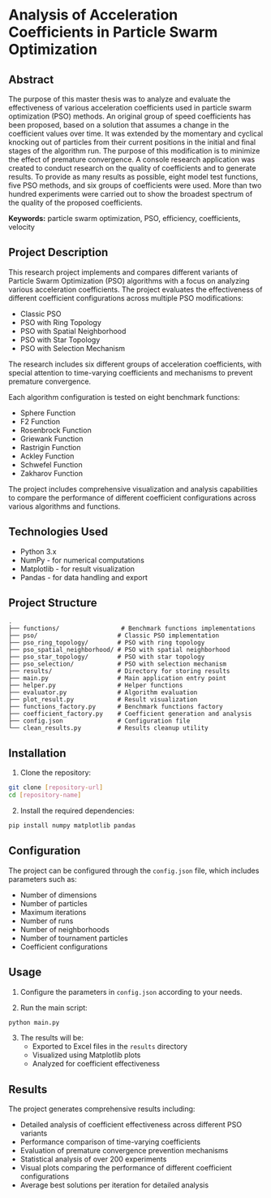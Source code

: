 # Analysis of Acceleration Coefficients in Particle Swarm Optimization

## Abstract

The purpose of this master thesis was to analyze and evaluate the effectiveness of various acceleration coefficients used in particle swarm optimization (PSO) methods. An original group of speed coefficients has been proposed, based on a solution that assumes a change in the coefficient values over time. It was extended by the momentary and cyclical knocking out of particles from their current positions in the initial and final stages of the algorithm run. The purpose of this modification is to minimize the effect of premature convergence. A console research application was created to conduct research on the quality of coefficients and to generate results. To provide as many results as possible, eight model test functions, five PSO methods, and six groups of coefficients were used. More than two hundred experiments were carried out to show the broadest spectrum of the quality of the proposed coefficients.

**Keywords:** particle swarm optimization, PSO, efficiency, coefficients, velocity

## Project Description

This research project implements and compares different variants of Particle Swarm Optimization (PSO) algorithms with a focus on analyzing various acceleration coefficients. The project evaluates the effectiveness of different coefficient configurations across multiple PSO modifications:

- Classic PSO
- PSO with Ring Topology
- PSO with Spatial Neighborhood
- PSO with Star Topology
- PSO with Selection Mechanism

The research includes six different groups of acceleration coefficients, with special attention to time-varying coefficients and mechanisms to prevent premature convergence.

Each algorithm configuration is tested on eight benchmark functions:
- Sphere Function
- F2 Function
- Rosenbrock Function
- Griewank Function
- Rastrigin Function
- Ackley Function
- Schwefel Function
- Zakharov Function

The project includes comprehensive visualization and analysis capabilities to compare the performance of different coefficient configurations across various algorithms and functions.

## Technologies Used

- Python 3.x
- NumPy - for numerical computations
- Matplotlib - for result visualization
- Pandas - for data handling and export

## Project Structure

```
.
├── functions/                 # Benchmark functions implementations
├── pso/                      # Classic PSO implementation
├── pso_ring_topology/        # PSO with ring topology
├── pso_spatial_neighborhood/ # PSO with spatial neighborhood
├── pso_star_topology/        # PSO with star topology
├── pso_selection/            # PSO with selection mechanism
├── results/                  # Directory for storing results
├── main.py                   # Main application entry point
├── helper.py                 # Helper functions
├── evaluator.py              # Algorithm evaluation
├── plot_result.py            # Result visualization
├── functions_factory.py      # Benchmark functions factory
├── coefficient_factory.py    # Coefficient generation and analysis
├── config.json               # Configuration file
└── clean_results.py          # Results cleanup utility
```

## Installation

1. Clone the repository:
```bash
git clone [repository-url]
cd [repository-name]
```

2. Install the required dependencies:
```bash
pip install numpy matplotlib pandas
```

## Configuration

The project can be configured through the `config.json` file, which includes parameters such as:
- Number of dimensions
- Number of particles
- Maximum iterations
- Number of runs
- Number of neighborhoods
- Number of tournament particles
- Coefficient configurations

## Usage

1. Configure the parameters in `config.json` according to your needs.

2. Run the main script:
```bash
python main.py
```

3. The results will be:
   - Exported to Excel files in the `results` directory
   - Visualized using Matplotlib plots
   - Analyzed for coefficient effectiveness

## Results

The project generates comprehensive results including:
- Detailed analysis of coefficient effectiveness across different PSO variants
- Performance comparison of time-varying coefficients
- Evaluation of premature convergence prevention mechanisms
- Statistical analysis of over 200 experiments
- Visual plots comparing the performance of different coefficient configurations
- Average best solutions per iteration for detailed analysis
